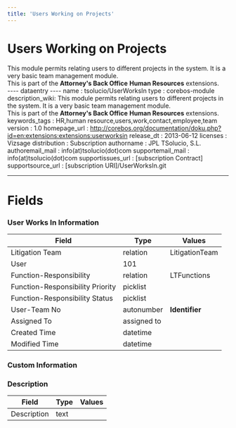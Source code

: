 ```yaml
---
title: 'Users Working on Projects'
---
```


Users Working on Projects
=========================

This module permits relating users to different projects in the system.
It is a very basic team management module.  
This is part of the **Attorney's Back Office** **Human Resources**
extensions.  
---- dataentry ---- name : tsolucio/UserWorksIn type : corebos-module
description\_wiki: This module permits relating users to different
projects in the system. It is a very basic team management module.  
This is part of the **Attorney's Back Office** **Human Resources**
extensions. keywords\_tags : HR,human
resource,users,work,contact,employee,team version : 1.0 homepage\_url :
<http://corebos.org/documentation/doku.php?id=en:extensions:extensions:userworksin>
release\_dt : 2013-06-12 licenses : Vizsage distribution : Subscription
authorname : JPL TSolucio, S.L. authoremail\_mail :
info(at)tsolucio(dot)com supportemail\_mail : info(at)tsolucio(dot)com
supportissues\_url : \[subscription Contract\] supportsource\_url :
\[subscription URI\]/UserWorksIn.git

------------------------------------------------------------------------

  

Fields
======

### User Works In Information

<table>
<thead>
<tr class="header">
<th>Field</th>
<th>Type</th>
<th>Values</th>
</tr>
</thead>
<tbody>
<tr class="odd">
<td>Litigation Team</td>
<td>relation</td>
<td>LitigationTeam</td>
</tr>
<tr class="even">
<td>User</td>
<td>101</td>
<td></td>
</tr>
<tr class="odd">
<td>Function-Responsibility</td>
<td>relation</td>
<td>LTFunctions</td>
</tr>
<tr class="even">
<td>Function-Responsibility Priority</td>
<td>picklist</td>
<td></td>
</tr>
<tr class="odd">
<td>Function-Responsibility Status</td>
<td>picklist</td>
<td></td>
</tr>
<tr class="even">
<td>User-Team No</td>
<td>autonumber</td>
<td><strong>Identifier</strong></td>
</tr>
<tr class="odd">
<td>Assigned To</td>
<td>assigned to</td>
<td></td>
</tr>
<tr class="even">
<td>Created Time</td>
<td>datetime</td>
<td></td>
</tr>
<tr class="odd">
<td>Modified Time</td>
<td>datetime</td>
<td></td>
</tr>
</tbody>
</table>

### Custom Information

### Description

<table>
<thead>
<tr class="header">
<th>Field</th>
<th>Type</th>
<th>Values</th>
</tr>
</thead>
<tbody>
<tr class="odd">
<td>Description</td>
<td>text</td>
<td></td>
</tr>
</tbody>
</table>
